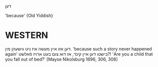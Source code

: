 דען

'because'
{Old Yiddish}

WESTERN
========

דען אזו איין מעשה איז ניט גישעהן מין.
'because such a story never happened again'
בישטו דען איין קינד, אז דוא צום בעט ארויז פֿאלשט?!
'Are you a child that you fall out of bed?'
[Mayse Nikolsburg 1696, 306, 308]